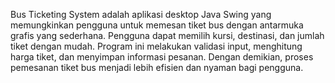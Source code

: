 Bus Ticketing System adalah aplikasi desktop Java Swing yang memungkinkan pengguna untuk memesan tiket bus dengan antarmuka grafis yang sederhana. 
Pengguna dapat memilih kursi, destinasi, dan jumlah tiket dengan mudah. 
Program ini melakukan validasi input, menghitung harga tiket, dan menyimpan informasi pesanan. 
Dengan demikian, proses pemesanan tiket bus menjadi lebih efisien dan nyaman bagi pengguna.





